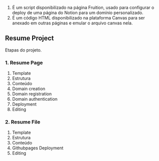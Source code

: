 1. É um script disponibilizado na página Fruition, usado para configurar o deploy de uma página do Notion para um domínio personalizado.
2. É um código HTML disponibilizado na plataforma Canvas para ser anexado em outras páginas e emular o arquivo canvas nela. 


## Resume Project

Etapas do projeto.

### 1. Resume Page
1. Template
2. Estrutura
3. Conteúdo
4. Domain creation
5. Domain registration
6. Domain authentication
7. Deployment
8. Editing

### 2. Resume File
1. Template
2. Estrutura
3. Conteúdo
4. Githubpages Deployment
5. Editing
